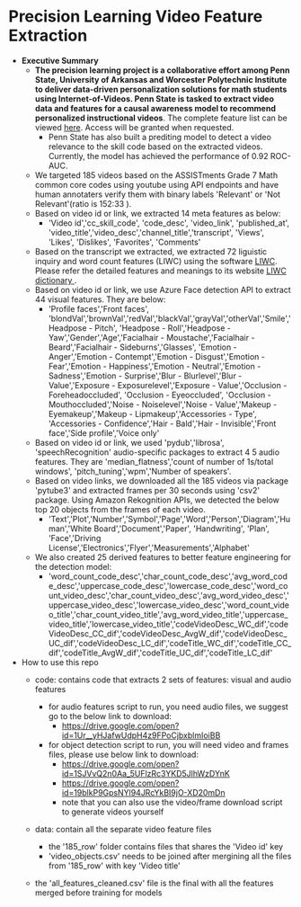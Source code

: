 # Precision Learning Video Feature Extraction
+ **Executive Summary**
  + **The precision learning project is a collaborative effort among Penn State, University of Arkansas and Worcester Polytechnic Institute to deliver data-driven personalization solutions for math students using Internet-of-Videos. Penn State is tasked to extract video data and features for a causal awareness model to recommend personalized instructional videos**. The complete feature list can be viewed [here](https://docs.google.com/spreadsheets/d/15s320NfZuvPCBP2C8vm3HOuZnYAsJ-RErjmI8-0wgY0/edit#gid=0). Access will be granted when requested. 
    + Penn State has also built a prediting model to detect a video relevance to the skill code based on the extracted videos. Currently, the model has achieved the performance of 0.92 ROC-AUC. 
  + We targeted 185 videos based on the ASSISTments Grade 7 Math common core codes using youtube using API endpoints and have human annotaters verify them with binary labels 'Relevant' or 'Not Relevant'(ratio is 152:33 ). 
  + Based on video id or link, we extracted 14 meta features as below: 
    + 'Video id','cc_skill_code', 'code_desc', 'video_link', 'published_at', 'video_title','video_desc','channel_title','transcript',   'Views', 'Likes', 'Dislikes', 'Favorites', 'Comments'
   + Based on the transcript we extracted, we extracted 72 liguistic inquiry and word count features (LIWC) using the software [LIWC](https://liwcsoftware.onfastspring.com/). Please refer the detailed features and meanings to its website [LIWC dictionary ](http://liwc.wpengine.com/compare-dictionaries/).
  + Based on video id or link, we use Azure Face detection API to extract 44 visual features. They are below:
    + 'Profile faces','Front faces', 'blondVal','brownVal','redVal','blackVal','grayVal','otherVal','Smile','Headpose - Pitch',
        'Headpose - Roll','Headpose - Yaw','Gender','Age','Facialhair - Moustache','Facialhair - Beard','Facialhair - Sideburns','Glasses',
        'Emotion - Anger','Emotion - Contempt','Emotion - Disgust','Emotion - Fear','Emotion - Happiness','Emotion - Neutral','Emotion - Sadness','Emotion - Surprise','Blur - Blurlevel','Blur - Value','Exposure - Exposurelevel','Exposure - Value','Occlusion - Foreheadoccluded', 'Occlusion - Eyeoccluded', 'Occlusion - Mouthoccluded','Noise - Noiselevel','Noise - Value','Makeup - Eyemakeup','Makeup - Lipmakeup','Accessories - Type', 'Accessories - Confidence','Hair - Bald','Hair - Invisible','Front face','Side profile','Voice only'
  + Based on video id or link, we used 'pydub','librosa', 'speechRecognition' audio-specific packages to extract 4 5 audio features. They are 'median_flatness','count of number of 1s/total windows', 'pitch_tuning','wpm','Number of speakers'.
  + Based on video links, we downloaded all the 185 videos via package 'pytube3' and extracted frames per 30 seconds using 'csv2' package. Using Amazon Rekognition APIs, we detected the below top 20 objects from the frames of each video.
    + 'Text','Plot','Number','Symbol','Page','Word','Person','Diagram','Human','White Board','Document','Paper', 'Handwriting', 'Plan', 'Face','Driving License','Electronics','Flyer','Measurements','Alphabet'
  + We also created 25 derived features to better feature engineering for the detection model:
    + 'word_count_code_desc','char_count_code_desc','avg_word_code_desc','uppercase_code_desc','lowercase_code_desc','word_count_video_desc','char_count_video_desc','avg_word_video_desc','uppercase_video_desc','lowercase_video_desc','word_count_video_title','char_count_video_title','avg_word_video_title','uppercase_video_title','lowercase_video_title','codeVideoDesc_WC_dif','codeVideoDesc_CC_dif','codeVideoDesc_AvgW_dif','codeVideoDesc_UC_dif','codeVideoDesc_LC_dif','codeTitle_WC_dif','codeTitle_CC_dif','codeTitle_AvgW_dif','codeTitle_UC_dif','codeTitle_LC_dif'
+ How to use this repo
  + code: contains code that extracts 2 sets of features: visual and audio features
    + for audio features script to run, you need audio files, we suggest go to the below link to download:
      + https://drive.google.com/open?id=1Ur__yHJafwUdpH4z9FPoCjbxblmIoiBB
    + for object detection script to run, you will need video and frames files, please use below link to download:
      + https://drive.google.com/open?id=1SJVvQ2n0Aa_5UFlzRc3YKD5JlhWzDYnK
      + https://drive.google.com/open?id=19blkP9GpsNYl94JRcYkBI9jO-XD20mDn
      + note that you can also use the video/frame download script to generate videos yourself
  + data: contain all the separate video feature files
    + the '185_row' folder contains files that shares the 'Video id' key
    + 'video_objects.csv' needs to be joined after mergining all the files from '185_row' with key 'Video title'
    
  + the 'all_features_cleaned.csv' file is the final with all the features merged before training for models
